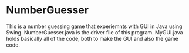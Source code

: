 # NumberGuesser
This is a number guessing game that experiemnts with GUI in Java using Swing.
NumberGuesser.java is the driver file of this program.
MyGUI.java holds basically all of the code, both to make the GUI and also the game code.

